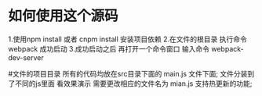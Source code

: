 # 如何使用这个源码
1.使用npm install 或者  cnpm install  安装项目依赖
2.在文件的根目录  执行命令 webpack 成功启动
3.成功启动之后 再打开一个命令窗口 输入命令 webpack-dev-server

#文件的项目目录
 所有的代码均放在src目录下面的 main.js 文件下面;
 文件分装到了不同的js里面 看效果演示 需要更改相应的文件名为 mian.js 
 支持热更新的功能;



